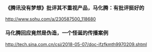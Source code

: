 ### 《腾讯没有梦想》批评其不重视产品，马化腾：有批评挺好的
http://www.sohu.com/a/230587500_118680
### 马化腾回应竟然是伪造，一个怪诞的传播案例
http://tech.sina.com.cn/csj/2018-05-07/doc-ifzfkmth9970209.shtml